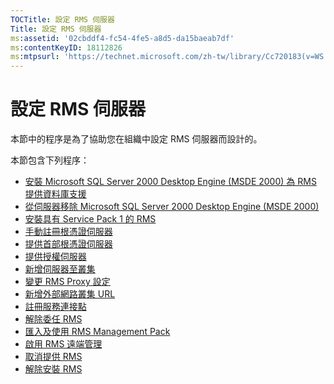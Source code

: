 ```yaml
---
TOCTitle: 設定 RMS 伺服器
Title: 設定 RMS 伺服器
ms:assetid: '02cbddf4-fc54-4fe5-a8d5-da15baeab7df'
ms:contentKeyID: 18112826
ms:mtpsurl: 'https://technet.microsoft.com/zh-tw/library/Cc720183(v=WS.10)'
---
```


設定 RMS 伺服器
===============

本節中的程序是為了協助您在組織中設定 RMS 伺服器而設計的。

本節包含下列程序：

-   [安裝 Microsoft SQL Server 2000 Desktop Engine (MSDE 2000) 為 RMS 提供資料庫支援](https://technet.microsoft.com/c9b9cd08-98c4-424f-b3fc-d685f57c002e)
-   [從伺服器移除 Microsoft SQL Server 2000 Desktop Engine (MSDE 2000)](https://technet.microsoft.com/1864fa81-3298-4e34-a061-9f81b28d8284)
-   [安裝具有 Service Pack 1 的 RMS](https://technet.microsoft.com/dab20175-a690-43f8-b943-768d289daa0d)
-   [手動註冊根憑證伺服器](https://technet.microsoft.com/aecdebb5-b28b-4b58-937a-392bb6ce9643)
-   [提供首部根憑證伺服器](https://technet.microsoft.com/debc42f3-74ff-4c99-b7a4-4921fccdabc2)
-   [提供授權伺服器](https://technet.microsoft.com/4d67b898-0ba9-4eef-ab7d-ee0ca55a688e)
-   [新增伺服器至叢集](https://technet.microsoft.com/db635238-5528-4bec-9cc6-8244e2b3d733)
-   [變更 RMS Proxy 設定](https://technet.microsoft.com/8f50bd4d-26b1-4996-b361-722ee21607f3)
-   [新增外部網路叢集 URL](https://technet.microsoft.com/12c83186-ce9e-4100-bbd1-d87a885331c7)
-   [註冊服務連接點](https://technet.microsoft.com/630cc3c3-9ed9-4423-8874-cbaceb43b353)
-   [解除委任 RMS](https://technet.microsoft.com/8b563c25-17cd-4b9b-ae42-695497ab6439)
-   [匯入及使用 RMS Management Pack](https://technet.microsoft.com/d9a73ef0-2f81-48c2-97cc-deb7bf477389)
-   [啟用 RMS 遠端管理](https://technet.microsoft.com/00f17054-5f5d-47e2-89c1-7a593b930bb3)
-   [取消提供 RMS](https://technet.microsoft.com/9fa63daa-5fb9-4afd-8371-b38248619857)
-   [解除安裝 RMS](https://technet.microsoft.com/885e3b4f-ea32-466f-9f7f-d8440b0f7c28)

